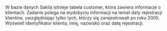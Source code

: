﻿W bazie danych Sakila istnieje tabela customer, która zawiera informacje o klientach. Zadanie polega na wydobyciu informacji na temat daty rejestracji klientów, uwzględniając tylko tych, którzy się zarejestrowali po roku 2005. Wyświetl identyfikator klienta, imię, nazwisko oraz datę rejestracji.

